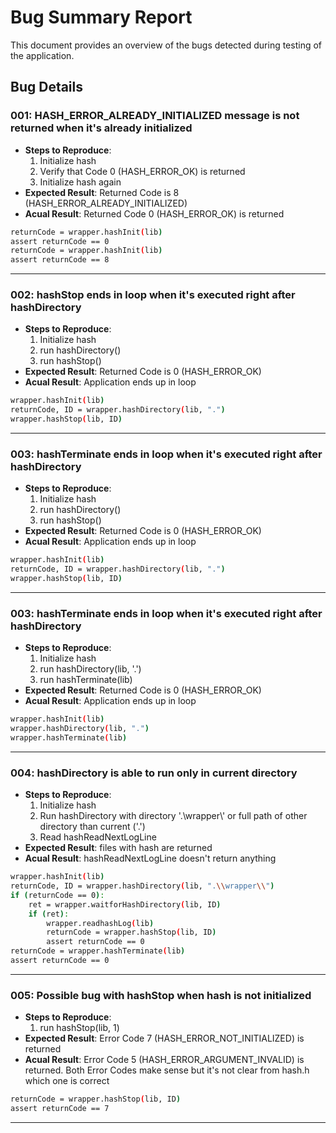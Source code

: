 # Bug Summary Report

This document provides an overview of the bugs detected during testing of the application. 

## Bug Details

### 001: HASH_ERROR_ALREADY_INITIALIZED message is not returned when it's already initialized
- **Steps to Reproduce**:
  1. Initialize hash
  2. Verify that Code 0 (HASH_ERROR_OK) is returned
  3. Initialize hash again
- **Expected Result**: Returned Code is 8 (HASH_ERROR_ALREADY_INITIALIZED)
- **Acual Result**: Returned Code 0 (HASH_ERROR_OK) is returned
```bash
returnCode = wrapper.hashInit(lib)
assert returnCode == 0
returnCode = wrapper.hashInit(lib)
assert returnCode == 8
```
---

### 002: hashStop ends in loop when it's executed right after hashDirectory
- **Steps to Reproduce**:
  1. Initialize hash
  2. run hashDirectory()
  3. run hashStop()
- **Expected Result**: Returned Code is 0 (HASH_ERROR_OK)
- **Acual Result**: Application ends up in loop
```bash
wrapper.hashInit(lib)
returnCode, ID = wrapper.hashDirectory(lib, ".")
wrapper.hashStop(lib, ID)
```
---

### 003: hashTerminate ends in loop when it's executed right after hashDirectory
- **Steps to Reproduce**:
  1. Initialize hash
  2. run hashDirectory()
  3. run hashStop()
- **Expected Result**: Returned Code is 0 (HASH_ERROR_OK)
- **Acual Result**: Application ends up in loop
```bash
wrapper.hashInit(lib)
returnCode, ID = wrapper.hashDirectory(lib, ".")
wrapper.hashStop(lib, ID)
```
---

### 003: hashTerminate ends in loop when it's executed right after hashDirectory
- **Steps to Reproduce**:
  1. Initialize hash
  2. run hashDirectory(lib, '.')
  3. run hashTerminate(lib)
- **Expected Result**: Returned Code is 0 (HASH_ERROR_OK)
- **Acual Result**: Application ends up in loop
```bash
wrapper.hashInit(lib)
wrapper.hashDirectory(lib, ".")
wrapper.hashTerminate(lib)
```
---

### 004: hashDirectory is able to run only in current directory
- **Steps to Reproduce**:
  1. Initialize hash
  2. Run hashDirectory with directory '.\\wrapper\\' or full path of other directory than current ('.')
  3. Read hashReadNextLogLine
- **Expected Result**: files with hash are returned
- **Acual Result**: hashReadNextLogLine doesn't return anything
```bash
wrapper.hashInit(lib)
returnCode, ID = wrapper.hashDirectory(lib, ".\\wrapper\\")
if (returnCode == 0):
    ret = wrapper.waitforHashDirectory(lib, ID)
    if (ret):
        wrapper.readhashLog(lib)
        returnCode = wrapper.hashStop(lib, ID)
        assert returnCode == 0
returnCode = wrapper.hashTerminate(lib)
assert returnCode == 0
```
---

### 005: Possible bug with hashStop when hash is not initialized
- **Steps to Reproduce**:
  1. run hashStop(lib, 1)
- **Expected Result**: Error Code 7 (HASH_ERROR_NOT_INITIALIZED) is returned
- **Acual Result**: Error Code 5 (HASH_ERROR_ARGUMENT_INVALID) is returned. Both Error Codes make sense but it's not clear from hash.h which one is correct
```bash
returnCode = wrapper.hashStop(lib, ID)
assert returnCode == 7
```
---

